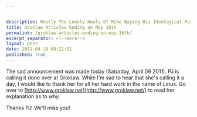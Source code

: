 ```yaml
---


description: Mostly The Lonely Howls Of Mike Baying His Ideological Purity At The Moon
title: Groklaw Articles Ending on May 16th
permalink: /groklaw-articles-ending-on-may-16th/
excerpt_separator: <!--more-->
layout: post
date: 2011-04-10 08:22:52
published: true
---
```



The sad announcement was made today (Saturday, April 09 2011). PJ is calling it done over at Groklaw. While I'm sad to hear that she's calling it a day, I would like to thank her for all her hard work in the name of Linux. Go over to [http://www.groklaw.net](http://www.groklaw.net/) to read her explanation as to why.

Thanks PJ! We'll miss you!
